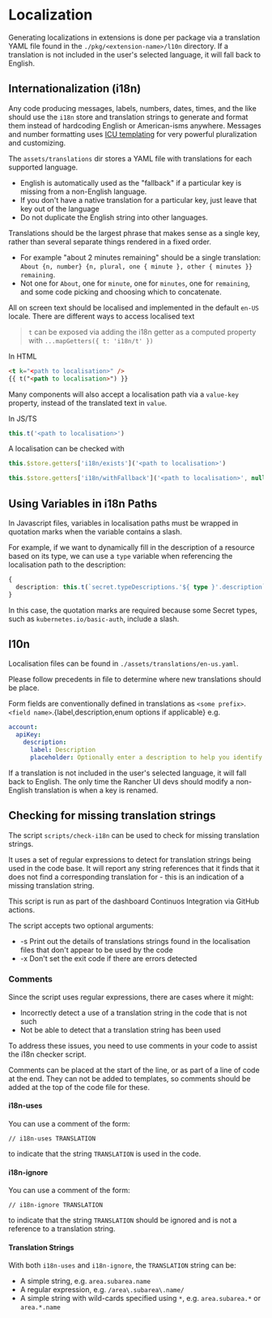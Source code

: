 # Localization

Generating localizations in extensions is done per package via a translation YAML file found in the `./pkg/<extension-name>/l10n` directory. If a translation is not included in the user's selected language, it will fall back to English.

## Internationalization (i18n)

Any code producing messages, labels, numbers, dates, times, and the like should use the `i18n` store and translation strings to generate and format them instead of hardcoding English or American-isms anywhere.   Messages and number formatting uses [ICU templating](https://formatjs.io/docs/intl-messageformat) for very powerful pluralization and customizing.

The `assets/translations` dir stores a YAML file with translations for each supported language.
  - English is automatically used as the "fallback" if a particular key is missing from a non-English language.
  - If you don't have a native translation for a particular key, just leave that key out of the language
  - Do not duplicate the English string into other languages.

Translations should be the largest phrase that makes sense as a single key, rather than several separate things rendered in a fixed order.
  - For example "about 2 minutes remaining" should be a single translation: `About {n, number} {n, plural, one { minute }, other { minutes }} remaining`.
  - Not one for `About`, one for `minute`, one for `minutes`, one for `remaining`, and some code picking and choosing which to concatenate.

All on screen text should be localised and implemented in the default `en-US` locale. There are different ways to access localised text

> `t` can be exposed via adding the i18n getter as a computed property with `...mapGetters({ t: 'i18n/t' })`

In HTML

```html
<t k="<path to localisation>" />
{{ t("<path to localisation>") }}
```

Many components will also accept a localisation path via a `value-key` property, instead of the translated text in `value`.

In JS/TS

```ts
this.t('<path to localisation>')
```

A localisation can be checked with

```ts
this.$store.getters['i18n/exists']('<path to localisation>')

this.$store.getters['i18n/withFallback']('<path to localisation>', null, '<fallback>'))
```

## Using Variables in i18n Paths

In Javascript files, variables in localisation paths must be wrapped in quotation marks when the variable contains a slash.

For example, if we want to dynamically fill in the description of a resource based on its type, we can use a `type` variable when referencing the localisation path to the description:

```ts
{
  description: this.t(`secret.typeDescriptions.'${ type }'.description`),
}
```

In this case, the quotation marks are required because some Secret types, such as `kubernetes.io/basic-auth`, include a slash.

## l10n 

Localisation files can be found in `./assets/translations/en-us.yaml`.

Please follow precedents in file to determine where new translations should be place.

Form fields are conventionally defined in translations as `<some prefix>`.`<field name>`.{label,description,enum options if applicable} e.g.

```yml
account:
  apiKey:
    description:
      label: Description
      placeholder: Optionally enter a description to help you identify this API Key
```

If a translation is not included in the user's selected language, it will fall back to English. The only time the Rancher UI devs should modify a non-English translation is when a key is renamed.


## Checking for missing translation strings

The script `scripts/check-i18n` can be used to check for missing translation strings.

It uses a set of regular expressions to detect for translation strings being used in the code base. It will report any string references that it finds that it does not find a corresponding translation for - this is an indication of a missing translation string.

This script is run as part of the dashboard Continuos Integration via GitHub actions.

The script accepts two optional arguments:

- -s Print out the details of translations strings found in the localisation files that don't appear to be used by the code
- -x Don't set the exit code if there are errors detected

### Comments

Since the script uses regular expressions, there are cases where it might:

- Incorrectly detect a use of a translation string in the code that is not such
- Not be able to detect that a translation string has been used

To address these issues, you need to use comments in your code to assist the i18n checker script.

Comments can be placed at the start of the line, or as part of a line of code at the end. They can not be added to templates, so
comments should be added at the top of the code file for these.

#### i18n-uses

You can use a comment of the form:

```
// i18n-uses TRANSLATION
```

to indicate that the string `TRANSLATION` is used in the code.

#### i18n-ignore

You can use a comment of the form:

```
// i18n-ignore TRANSLATION
```

to indicate that the string `TRANSLATION` should be ignored and is not a reference to a translation string.

#### Translation Strings

With both `i18n-uses` and `i18n-ignore`, the `TRANSLATION` string can be:

- A simple string, e.g. `area.subarea.name`
- A regular expression, e.g. `/area\.subarea\.name/`
- A simple string with wild-cards specified using `*`, e.g. `area.subarea.*` or `area.*.name`
